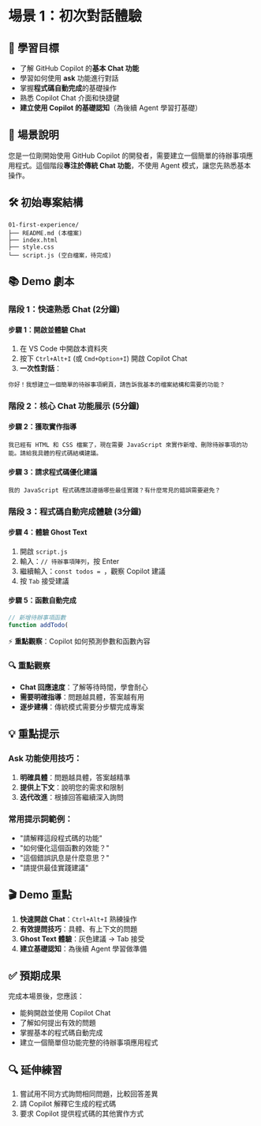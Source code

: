 # 場景 1：初次對話體驗

## 🎯 學習目標
- 了解 GitHub Copilot 的**基本 Chat 功能**
- 學習如何使用 **ask** 功能進行對話
- 掌握**程式碼自動完成**的基礎操作
- 熟悉 Copilot Chat 介面和快捷鍵
- **建立使用 Copilot 的基礎認知**（為後續 Agent 學習打基礎）

## 📝 場景說明
您是一位剛開始使用 GitHub Copilot 的開發者，需要建立一個簡單的待辦事項應用程式。這個階段**專注於傳統 Chat 功能**，不使用 Agent 模式，讓您先熟悉基本操作。

## 🛠️ 初始專案結構
```
01-first-experience/
├── README.md (本檔案)
├── index.html
├── style.css
└── script.js (空白檔案，待完成)
```

## 📚 Demo 劇本

### 階段 1：快速熟悉 Chat (2分鐘)

#### 步驟 1：開啟並體驗 Chat
1. 在 VS Code 中開啟本資料夾
2. 按下 `Ctrl+Alt+I` (或 `Cmd+Option+I`) 開啟 Copilot Chat
3. **一次性對話**：
```
你好！我想建立一個簡單的待辦事項網頁，請告訴我基本的檔案結構和需要的功能？
```

### 階段 2：核心 Chat 功能展示 (5分鐘)

#### 步驟 2：獲取實作指導
```
我已經有 HTML 和 CSS 檔案了，現在需要 JavaScript 來實作新增、刪除待辦事項的功能。請給我具體的程式碼結構建議。
```

#### 步驟 3：請求程式碼優化建議
```
我的 JavaScript 程式碼應該遵循哪些最佳實踐？有什麼常見的錯誤需要避免？
```

### 階段 3：程式碼自動完成體驗 (3分鐘)

#### 步驟 4：體驗 Ghost Text
1. 開啟 `script.js`
2. 輸入：`// 待辦事項陣列`，按 Enter
3. 繼續輸入：`const todos = `，觀察 Copilot 建議
4. 按 `Tab` 接受建議

#### 步驟 5：函數自動完成
```javascript
// 新增待辦事項函數
function addTodo(
```
⚡ **重點觀察**：Copilot 如何預測參數和函數內容

### 🔍 重點觀察
- **Chat 回應速度**：了解等待時間，學會耐心
- **需要明確指導**：問題越具體，答案越有用  
- **逐步建構**：傳統模式需要分步驟完成專案

## 💡 重點提示

### Ask 功能使用技巧：
1. **明確具體**：問題越具體，答案越精準
2. **提供上下文**：說明您的需求和限制
3. **迭代改進**：根據回答繼續深入詢問

### 常用提示詞範例：
- "請解釋這段程式碼的功能"
- "如何優化這個函數的效能？"
- "這個錯誤訊息是什麼意思？"
- "請提供最佳實踐建議"

## 🎬 Demo 重點
1. **快速開啟 Chat**：`Ctrl+Alt+I` 熟練操作
2. **有效提問技巧**：具體、有上下文的問題
3. **Ghost Text 體驗**：灰色建議 → Tab 接受
4. **建立基礎認知**：為後續 Agent 學習做準備

## ✅ 預期成果
完成本場景後，您應該：
- 能夠開啟並使用 Copilot Chat
- 了解如何提出有效的問題
- 掌握基本的程式碼自動完成
- 建立一個簡單但功能完整的待辦事項應用程式

## 🔍 延伸練習
1. 嘗試用不同方式詢問相同問題，比較回答差異
2. 請 Copilot 解釋它生成的程式碼
3. 要求 Copilot 提供程式碼的其他實作方式